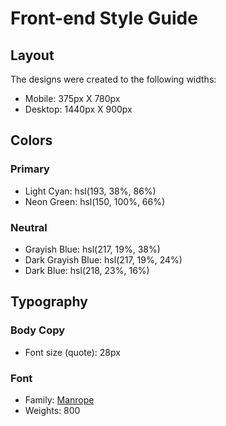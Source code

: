 # Front-end Style Guide

## Layout

The designs were created to the following widths:

-   Mobile: 375px X 780px
-   Desktop: 1440px X 900px

## Colors

### Primary

-   Light Cyan: hsl(193, 38%, 86%)
-   Neon Green: hsl(150, 100%, 66%)

### Neutral

-   Grayish Blue: hsl(217, 19%, 38%)
-   Dark Grayish Blue: hsl(217, 19%, 24%)
-   Dark Blue: hsl(218, 23%, 16%)

## Typography

### Body Copy

-   Font size (quote): 28px

### Font

-   Family: [Manrope](https://fonts.google.com/specimen/Manrope)
-   Weights: 800
